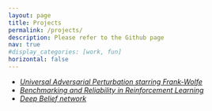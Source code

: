 ```yaml
---
layout: page
title: Projects
permalink: /projects/
description: Please refer to the Github page
nav: true
#display_categories: [work, fun]
horizontal: false
---
```


  * *[Universal Adversarial Perturbation starring Frank-Wolfe](https://github.com/GurjeetSinghSangra/dzofw-adversarial-attack)*
  * *[Benchmarking and Reliability in Reinforcement Learning](https://github.com/GurjeetSinghSangra/rl-benchmarking-reliability/blob/master/Benchmarking%20and%20Reliability%20in%20RL.pdf)*
  * *[Deep Belief network](https://github.com/GurjeetSinghSangra/rbm-dbn-emnist)*
